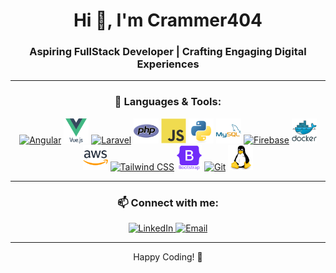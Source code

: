 <h1 align="center">Hi 👋, I'm Crammer404</h1>
<h3 align="center">Aspiring FullStack Developer | Crafting Engaging Digital Experiences</h3>

<hr />

<h3 align="center">🚀 Languages & Tools:</h3>

<div align="center">
  <a href="https://angular.io"><img src="https://angular.io/assets/images/logos/angular/angular.svg" alt="Angular" width="40"></a>
  <a href="https://vuejs.org/"><img src="https://raw.githubusercontent.com/devicons/devicon/master/icons/vuejs/vuejs-original-wordmark.svg" alt="Vue.js" width="40"></a>
  <a href="https://laravel.com/"><img src="https://upload.wikimedia.org/wikipedia/commons/9/9a/Laravel.svg" alt="Laravel" width="40"></a>
  <a href="https://www.php.net"><img src="https://raw.githubusercontent.com/devicons/devicon/master/icons/php/php-original.svg" alt="PHP" width="40"></a>
  <a href="https://developer.mozilla.org/en-US/docs/Web/JavaScript"><img src="https://raw.githubusercontent.com/devicons/devicon/master/icons/javascript/javascript-original.svg" alt="JavaScript" width="40"></a>
  <a href="https://www.python.org"><img src="https://raw.githubusercontent.com/devicons/devicon/master/icons/python/python-original.svg" alt="Python" width="40"></a>
  <a href="https://www.mysql.com/"><img src="https://raw.githubusercontent.com/devicons/devicon/master/icons/mysql/mysql-original-wordmark.svg" alt="MySQL" width="40"></a>
  <a href="https://firebase.google.com/"><img src="https://www.vectorlogo.zone/logos/firebase/firebase-icon.svg" alt="Firebase" width="40"></a>
  <a href="https://www.docker.com/"><img src="https://raw.githubusercontent.com/devicons/devicon/master/icons/docker/docker-original-wordmark.svg" alt="Docker" width="40"></a>
  <a href="https://aws.amazon.com"><img src="https://raw.githubusercontent.com/devicons/devicon/master/icons/amazonwebservices/amazonwebservices-original-wordmark.svg" alt="AWS" width="40"></a>
  <a href="https://tailwindcss.com/"><img src="https://www.vectorlogo.zone/logos/tailwindcss/tailwindcss-icon.svg" alt="Tailwind CSS" width="40"></a>
  <a href="https://getbootstrap.com"><img src="https://raw.githubusercontent.com/devicons/devicon/master/icons/bootstrap/bootstrap-plain-wordmark.svg" alt="Bootstrap" width="40"></a>
  <a href="https://git-scm.com/"><img src="https://www.vectorlogo.zone/logos/git-scm/git-scm-icon.svg" alt="Git" width="40"></a>
  <a href="https://www.linux.org/"><img src="https://raw.githubusercontent.com/devicons/devicon/master/icons/linux/linux-original.svg" alt="Linux" width="40"></a>
</div>

<hr />

<h3 align="center">📫 Connect with me:</h3>

<div align="center">
  <a href="https://linkedin.com/in/yourlinkedin" target="_blank">
    <img src="https://img.shields.io/badge/-LinkedIn-0077B5?logo=linkedin&logoColor=white&style=flat-square" alt="LinkedIn">
  </a>
  <a href="mailto:youremail@example.com">
    <img src="https://img.shields.io/badge/-Email-D14836?logo=gmail&logoColor=white&style=flat-square" alt="Email">
  </a>
</div>

<hr />

<p align="center">Happy Coding! 🚀</p>
